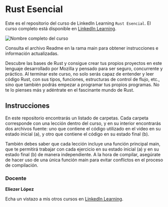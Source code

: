 # Rust Esencial

Este es el repositorio del curso de LinkedIn Learning `Rust Esencial`. El curso completo está disponible en [LinkedIn Learning][lil-course-url].

![Nombre completo del curso][lil-thumbnail-url] 

Consulta el archivo Readme en la rama main para obtener instrucciones e información actualizadas.

Descubre las bases de Rust y consigue crear tus propios proyectos en este lenguaje desarrollado por Mozilla y pensado para ser seguro, concurrente y práctico. Al terminar este curso, no solo serás capaz de entender y leer código Rust, con sus tipos, funciones, estructuras de control de flujo, etc., sino que también podrás empezar a programar tus propios programas. No te lo pienses más y adéntrate en el fascinante mundo de Rust.

## Instrucciones

En este repositorio encontrarás un listado de carpetas. Cada carpeta corresponde con una lección dentro del curso, y en su interior encontrarás dos archivos fuente: uno que contiene el código utilizado en el video en su estado inicial (a), y otro que contiene el código en su estado final (b).

También debes saber que cada lección incluye una función principal main, que te permitirá trabajar con cada ejercicio en su estado inicial (a) y en su estado final (b) de manera independiente. A la hora de compilar, asegúrate de hacer uso de una única función main para evitar conflictos en el proceso de compilación.

### Docente

**Eliezer López**

Echa un vistazo a mis otros cursos en [LinkedIn Learning](https://www.linkedin.com/learning/instructors/eliezer-lopez).

[0]: # (Replace these placeholder URLs with actual course URLs)
[lil-course-url]: https://www.linkedin.com/learning/rust-esencial-24011472
[lil-thumbnail-url]: https://media.licdn.com/dms/image/D4E0DAQF9aoFiRbh1NQ/learning-public-crop_675_1200/0/1717760729082?e=2147483647&v=beta&t=4fVzdqBaab9erh9SWjb765518oWQaAst2alt3N0lFiA

[1]: # (End of ES-Instruction ###############################################################################################)
